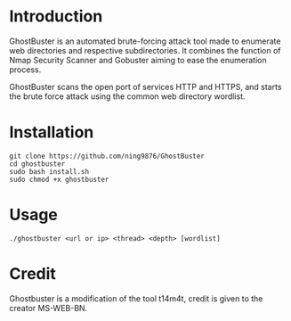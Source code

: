 # **Introduction**
GhostBuster is an automated brute-forcing attack tool made to enumerate web directories and respective subdirectories. It combines the function of Nmap Security Scanner and Gobuster aiming to ease the enumeration process. 

GhostBuster scans the open port of services HTTP and HTTPS,  and starts the brute force attack using the common web directory wordlist. 

# **Installation**
```
git clone https://github.com/ning9876/GhostBuster  
cd ghostbuster
sudo bash install.sh
sudo chmod +x ghostbuster
```

# **Usage**
`./ghostbuster <url or ip> <thread> <depth> [wordlist]`

# **Credit**
Ghostbuster is a modification of the tool t14m4t, credit is given to the creator MS-WEB-BN. 
